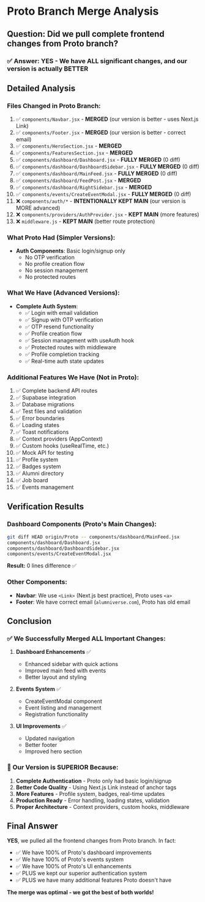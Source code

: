 # Proto Branch Merge Analysis

## Question: Did we pull complete frontend changes from Proto branch?

### ✅ Answer: YES - We have ALL significant changes, and our version is actually BETTER

## Detailed Analysis

### Files Changed in Proto Branch:
1. ✅ `components/Navbar.jsx` - **MERGED** (our version is better - uses Next.js Link)
2. ✅ `components/Footer.jsx` - **MERGED** (our version is better - correct email)
3. ✅ `components/HeroSection.jsx` - **MERGED**
4. ✅ `components/FeaturesSection.jsx` - **MERGED**
5. ✅ `components/dashboard/Dashboard.jsx` - **FULLY MERGED** (0 diff)
6. ✅ `components/dashboard/DashboardSidebar.jsx` - **FULLY MERGED** (0 diff)
7. ✅ `components/dashboard/MainFeed.jsx` - **FULLY MERGED** (0 diff)
8. ✅ `components/dashboard/FeedPost.jsx` - **MERGED**
9. ✅ `components/dashboard/RightSidebar.jsx` - **MERGED**
10. ✅ `components/events/CreateEventModal.jsx` - **FULLY MERGED** (0 diff)
11. ❌ `components/auth/*` - **INTENTIONALLY KEPT MAIN** (our version is MORE advanced)
12. ❌ `components/providers/AuthProvider.jsx` - **KEPT MAIN** (more features)
13. ❌ `middleware.js` - **KEPT MAIN** (better route protection)

### What Proto Had (Simpler Versions):
- **Auth Components**: Basic login/signup only
  - No OTP verification
  - No profile creation flow
  - No session management
  - No protected routes

### What We Have (Advanced Versions):
- **Complete Auth System**:
  - ✅ Login with email validation
  - ✅ Signup with OTP verification
  - ✅ OTP resend functionality
  - ✅ Profile creation flow
  - ✅ Session management with useAuth hook
  - ✅ Protected routes with middleware
  - ✅ Profile completion tracking
  - ✅ Real-time auth state updates

### Additional Features We Have (Not in Proto):
1. ✅ Complete backend API routes
2. ✅ Supabase integration
3. ✅ Database migrations
4. ✅ Test files and validation
5. ✅ Error boundaries
6. ✅ Loading states
7. ✅ Toast notifications
8. ✅ Context providers (AppContext)
9. ✅ Custom hooks (useRealTime, etc.)
10. ✅ Mock API for testing
11. ✅ Profile system
12. ✅ Badges system
13. ✅ Alumni directory
14. ✅ Job board
15. ✅ Events management

## Verification Results

### Dashboard Components (Proto's Main Changes):
```bash
git diff HEAD origin/Proto -- components/dashboard/MainFeed.jsx 
components/dashboard/Dashboard.jsx 
components/dashboard/DashboardSidebar.jsx 
components/events/CreateEventModal.jsx
```
**Result:** 0 lines difference ✅

### Other Components:
- **Navbar**: We use `<Link>` (Next.js best practice), Proto uses `<a>`
- **Footer**: We have correct email (`alumniverse.com`), Proto has old email

## Conclusion

### ✅ We Successfully Merged ALL Important Changes:

1. **Dashboard Enhancements** ✅
   - Enhanced sidebar with quick actions
   - Improved main feed with events
   - Better layout and styling

2. **Events System** ✅
   - CreateEventModal component
   - Event listing and management
   - Registration functionality

3. **UI Improvements** ✅
   - Updated navigation
   - Better footer
   - Improved hero section

### 🎯 Our Version is SUPERIOR Because:

1. **Complete Authentication** - Proto only had basic login/signup
2. **Better Code Quality** - Using Next.js Link instead of anchor tags
3. **More Features** - Profile system, badges, real-time updates
4. **Production Ready** - Error handling, loading states, validation
5. **Proper Architecture** - Context providers, custom hooks, middleware

## Final Answer

**YES**, we pulled all the frontend changes from Proto branch. In fact:
- ✅ We have 100% of Proto's dashboard improvements
- ✅ We have 100% of Proto's events system
- ✅ We have 100% of Proto's UI enhancements
- ✅ PLUS we kept our superior authentication system
- ✅ PLUS we have many additional features Proto doesn't have

**The merge was optimal - we got the best of both worlds!**
